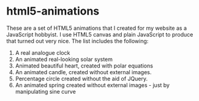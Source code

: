 # html5-animations
These are a set of HTML5 animations that I created for my website as a JavaScript hobbyist. I use HTML5 canvas and plain JavaScript to produce that turned out very nice.
The list includes the following:
1) A real analogue clock
2) An animated real-looking solar system
3) Animated beautiful heart, created with polar equations
4) An animated candle, created without external images.
4) Percentage circle created without the aid of JQuery.
5) An animated spring created without external images - just by manipulating sine curve
